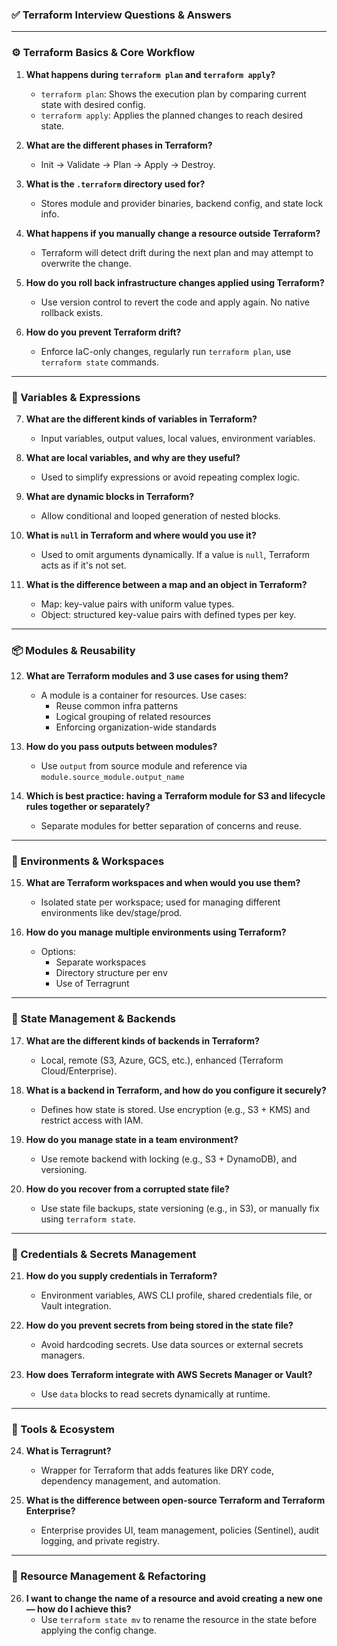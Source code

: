 ### ✅ Terraform Interview Questions & Answers

---

### ⚙️ Terraform Basics & Core Workflow

1. **What happens during `terraform plan` and `terraform apply`?**  
   - `terraform plan`: Shows the execution plan by comparing current state with desired config.  
   - `terraform apply`: Applies the planned changes to reach desired state.

2. **What are the different phases in Terraform?**  
   - Init → Validate → Plan → Apply → Destroy.

3. **What is the `.terraform` directory used for?**  
   - Stores module and provider binaries, backend config, and state lock info.

4. **What happens if you manually change a resource outside Terraform?**  
   - Terraform will detect drift during the next plan and may attempt to overwrite the change.

5. **How do you roll back infrastructure changes applied using Terraform?**  
   - Use version control to revert the code and apply again. No native rollback exists.

6. **How do you prevent Terraform drift?**  
   - Enforce IaC-only changes, regularly run `terraform plan`, use `terraform state` commands.

---

### 🧮 Variables & Expressions

7. **What are the different kinds of variables in Terraform?**  
   - Input variables, output values, local values, environment variables.

8. **What are local variables, and why are they useful?**  
   - Used to simplify expressions or avoid repeating complex logic.

9. **What are dynamic blocks in Terraform?**  
   - Allow conditional and looped generation of nested blocks.

10. **What is `null` in Terraform and where would you use it?**  
    - Used to omit arguments dynamically. If a value is `null`, Terraform acts as if it's not set.

11. **What is the difference between a map and an object in Terraform?**  
    - Map: key-value pairs with uniform value types.  
    - Object: structured key-value pairs with defined types per key.

---

### 📦 Modules & Reusability

12. **What are Terraform modules and 3 use cases for using them?**  
    - A module is a container for resources. Use cases:  
      - Reuse common infra patterns  
      - Logical grouping of related resources  
      - Enforcing organization-wide standards

13. **How do you pass outputs between modules?**  
    - Use `output` from source module and reference via `module.source_module.output_name`

14. **Which is best practice: having a Terraform module for S3 and lifecycle rules together or separately?**  
    - Separate modules for better separation of concerns and reuse.

---

### 🧪 Environments & Workspaces

15. **What are Terraform workspaces and when would you use them?**  
    - Isolated state per workspace; used for managing different environments like dev/stage/prod.

16. **How do you manage multiple environments using Terraform?**  
    - Options:  
      - Separate workspaces  
      - Directory structure per env  
      - Use of Terragrunt

---

### 📂 State Management & Backends

17. **What are the different kinds of backends in Terraform?**  
    - Local, remote (S3, Azure, GCS, etc.), enhanced (Terraform Cloud/Enterprise).

18. **What is a backend in Terraform, and how do you configure it securely?**  
    - Defines how state is stored. Use encryption (e.g., S3 + KMS) and restrict access with IAM.

19. **How do you manage state in a team environment?**  
    - Use remote backend with locking (e.g., S3 + DynamoDB), and versioning.

20. **How do you recover from a corrupted state file?**  
    - Use state file backups, state versioning (e.g., in S3), or manually fix using `terraform state`.

---

### 🔐 Credentials & Secrets Management

21. **How do you supply credentials in Terraform?**  
    - Environment variables, AWS CLI profile, shared credentials file, or Vault integration.

22. **How do you prevent secrets from being stored in the state file?**  
    - Avoid hardcoding secrets. Use data sources or external secrets managers.

23. **How does Terraform integrate with AWS Secrets Manager or Vault?**  
    - Use `data` blocks to read secrets dynamically at runtime.

---

### 🧰 Tools & Ecosystem

24. **What is Terragrunt?**  
    - Wrapper for Terraform that adds features like DRY code, dependency management, and automation.

25. **What is the difference between open-source Terraform and Terraform Enterprise?**  
    - Enterprise provides UI, team management, policies (Sentinel), audit logging, and private registry.

---

### 🧼 Resource Management & Refactoring

26. **I want to change the name of a resource and avoid creating a new one — how do I achieve this?**  
    - Use `terraform state mv` to rename the resource in the state before applying the config change.
